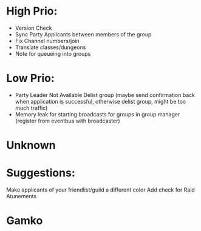 # High Prio:
* Version Check
* Sync Party Applicants between members of the group
* Fix Channel numbers/join
* Translate classes/dungeons
* Note for queueing into groups

# Low Prio:
* Party Leader Not Available Delist group (maybe send confirmation back when application is successful, otherwise delist group, might be too much traffic)
* Memory leak for starting broadcasts for groups in group manager (register from eventbus with broadcaster)

# Unknown

# Suggestions:
Make applicants of your friendlist/guild a different color
Add check for Raid Atunements

# Gamko
